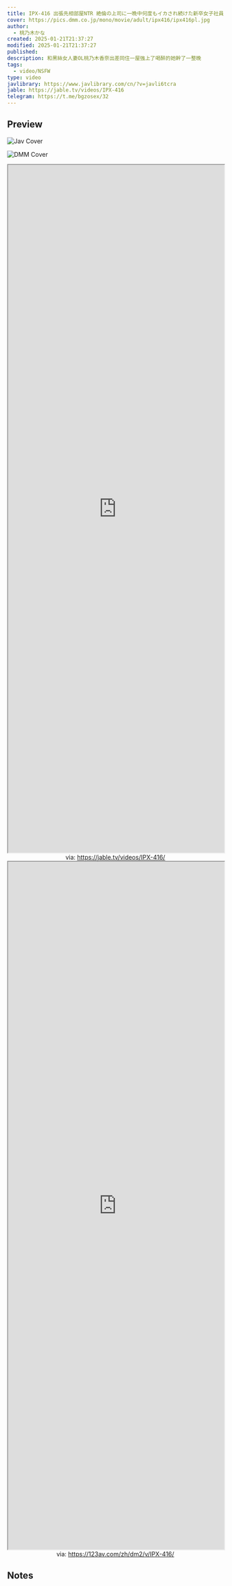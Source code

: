 ```yaml
---
title: IPX-416 出張先相部屋NTR 絶倫の上司に一晩中何度もイカされ続けた新卒女子社員 桃乃木かな
cover: https://pics.dmm.co.jp/mono/movie/adult/ipx416/ipx416pl.jpg
author:
  - 桃乃木かな
created: 2025-01-21T21:37:27
modified: 2025-01-21T21:37:27
published: 
description: 和黑絲女人妻OL桃乃木香奈出差同住一屋強上了喝醉的她幹了一整晚
tags:
  - video/NSFW
type: video
javlibrary: https://www.javlibrary.com/cn/?v=javli6tcra
jable: https://jable.tv/videos/IPX-416
telegram: https://t.me/bgzosex/32
---
```

## Preview

![Jav Cover](http://img36.pixhost.to/images/534/129014665_i417426.jpg)

![DMM Cover](https://pics.dmm.co.jp/mono/movie/adult/ipx416/ipx416pl.jpg)

<iframe src='https://jable.tv/videos/IPX-416/' style='height:40vh;width:100%' class='iframe-radius' allow='fullscreen'></iframe>
<center>via: <a href='https://jable.tv/videos/IPX-416/' target='_blank' class='external-link'>https://jable.tv/videos/IPX-416/</a></center>

<iframe src='https://123av.com/zh/dm2/v/IPX-416/' style='height:40vh;width:100%' class='iframe-radius' allow='fullscreen'></iframe>
<center>via: <a href='https://123av.com/zh/dm2/v/IPX-416/' target='_blank' class='external-link'>https://123av.com/zh/dm2/v/IPX-416/</a></center>

## Notes

